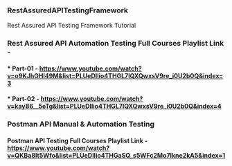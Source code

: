 ### RestAssuredAPITestingFramework
Rest Assured API Testing Framework Tutorial

### Rest Assured API Automation Testing Full Courses Playlist Link - 

#### * Part-01 - https://www.youtube.com/watch?v=o9KJhGHl49M&list=PLUeDIlio4THGL7lQXQwxsV9re_i0U2b0Q&index=3

#### * Part-02 - https://www.youtube.com/watch?v=kay86__5eTg&list=PLUeDIlio4THGL7lQXQwxsV9re_i0U2b0Q&index=4

### Postman API Manual & Automation Testing
#### Postman API Testing Full Courses Playlist Link - https://www.youtube.com/watch?v=QKBa8lt5Wfo&list=PLUeDIlio4THGaSQ_s5WFc2Mo7Ikne2kA5&index=1
